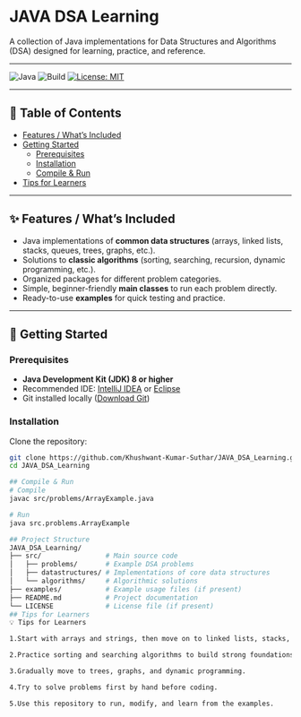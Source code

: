 # JAVA DSA Learning

A collection of Java implementations for Data Structures and Algorithms (DSA) designed for learning, practice, and reference.

---

![Java](https://img.shields.io/badge/Language-Java-orange)
![Build](https://img.shields.io/badge/build-passing-brightgreen)
[![License: MIT](https://img.shields.io/badge/License-MIT-blue.svg)](LICENSE)

---

## 📑 Table of Contents
- [Features / What’s Included](#-features--whats-included)
- [Getting Started](#-getting-started)
  - [Prerequisites](#prerequisites)
  - [Installation](#installation)
  - [Compile & Run](#compile--run)
- [Tips for Learners](#-tips-for-learners)

---

## ✨ Features / What’s Included
- Java implementations of **common data structures** (arrays, linked lists, stacks, queues, trees, graphs, etc.).
- Solutions to **classic algorithms** (sorting, searching, recursion, dynamic programming, etc.).
- Organized packages for different problem categories.
- Simple, beginner-friendly **main classes** to run each problem directly.
- Ready-to-use **examples** for quick testing and practice.

---

## 🚀 Getting Started

### Prerequisites
- **Java Development Kit (JDK) 8 or higher**
- Recommended IDE: [IntelliJ IDEA](https://www.jetbrains.com/idea/) or [Eclipse](https://www.eclipse.org/)
- Git installed locally ([Download Git](https://git-scm.com/downloads))

### Installation
Clone the repository:
```bash
git clone https://github.com/Khushwant-Kumar-Suthar/JAVA_DSA_Learning.git
cd JAVA_DSA_Learning

## Compile & Run
# Compile
javac src/problems/ArrayExample.java

# Run
java src.problems.ArrayExample

## Project Structure
JAVA_DSA_Learning/
├── src/                # Main source code
│   ├── problems/       # Example DSA problems
│   ├── datastructures/ # Implementations of core data structures
│   └── algorithms/     # Algorithmic solutions
├── examples/           # Example usage files (if present)
├── README.md           # Project documentation
└── LICENSE             # License file (if present)
## Tips for Learners
💡 Tips for Learners

1.Start with arrays and strings, then move on to linked lists, stacks, and queues.

2.Practice sorting and searching algorithms to build strong foundations.

3.Gradually move to trees, graphs, and dynamic programming.

4.Try to solve problems first by hand before coding.

5.Use this repository to run, modify, and learn from the examples.

